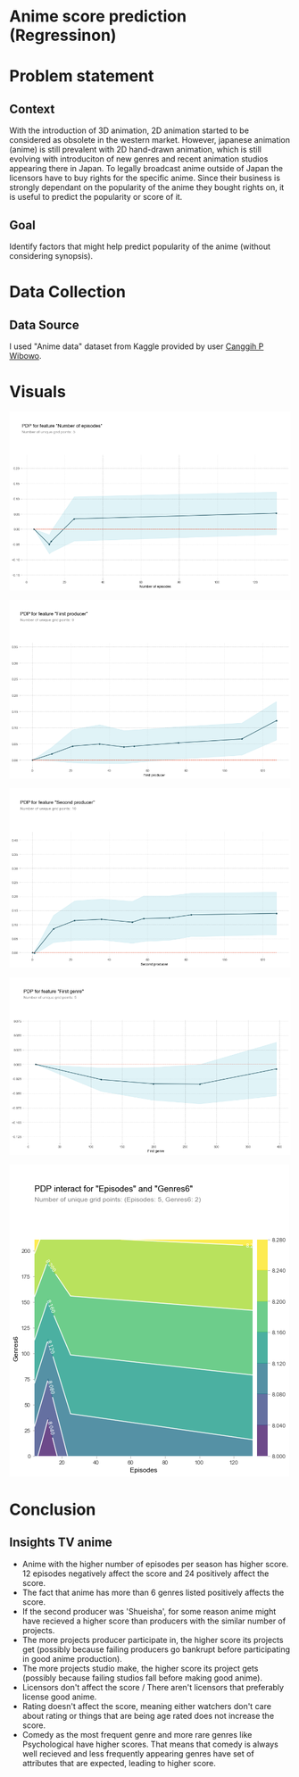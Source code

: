 # Anime score prediction (Regressinon)

# Problem statement
## Context
With the introduction of 3D animation, 2D animation started to be considered as obsolete in the western market. However, japanese animation (anime) is still prevalent with 2D hand-drawn animation, which is still evolving with introduciton of new genres and recent animation studios appearing there in Japan. To legally broadcast anime outside of Japan the licensors have to buy rights for the specific anime. Since their business is strongly dependant on the popularity of the anime they bought rights on, it is useful to predict the popularity or score of it.

## Goal
Identify factors that might help predict popularity of the anime (without considering synopsis).

# Data Collection
## Data Source
I used "Anime data" dataset from Kaggle provided by user [Canggih P Wibowo](https://www.kaggle.com/canggih/anime-data-score-staff-synopsis-and-genre).

# Visuals
![alt text](https://github.com/aza-atabayev/anime-rating-pop/blob/master/images/1.png?raw=true)

![alt text](https://github.com/aza-atabayev/anime-rating-pop/blob/master/images/2.png?raw=true)

![alt text](https://github.com/aza-atabayev/anime-rating-pop/blob/master/images/3.png?raw=true)

![alt text](https://github.com/aza-atabayev/anime-rating-pop/blob/master/images/4.png?raw=true)

![alt text](https://github.com/aza-atabayev/anime-rating-pop/blob/master/images/5.png?raw=true)

# Conclusion
## Insights TV anime
*   Anime with the higher number of episodes per season has higher score. 12 episodes negatively affect the score and 24 positively affect the score.
*   The fact that anime has more than 6 genres listed positively affects the score.
*   If the second producer was 'Shueisha', for some reason anime might have recieved a higher score than producers with the similar number of projects.
*   The more projects producer participate in, the higher score its projects get (possibly because failing producers go bankrupt before participating in good anime production).
*   The more projects studio make, the higher score its project gets (possibly because failing studios fall before making good anime).
*   Licensors don't affect the score / There aren't licensors that preferably license good anime.
*   Rating doesn't affect the score, meaning either watchers don't care about rating or things that are being age rated does not increase the score.
*   Comedy as the most frequent genre and more rare genres like Psychological have higher scores. That means that comedy is always well recieved and less frequently appearing genres have set of attributes that are expected, leading to higher score.

